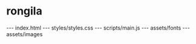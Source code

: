 # rongila
--- index.html
--- styles/styles.css
--- scripts/main.js
--- assets/fonts
--- assets/images
